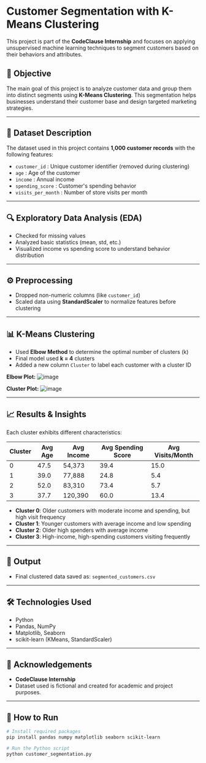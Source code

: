 # Customer Segmentation with K-Means Clustering

This project is part of the **CodeClause Internship** and focuses on applying unsupervised machine learning techniques to segment customers based on their behaviors and attributes.

## 📌 Objective

The main goal of this project is to analyze customer data and group them into distinct segments using **K-Means Clustering**. This segmentation helps businesses understand their customer base and design targeted marketing strategies.

---

## 📁 Dataset Description

The dataset used in this project contains **1,000 customer records** with the following features:

- `customer_id` : Unique customer identifier (removed during clustering)
- `age` : Age of the customer
- `income` : Annual income
- `spending_score` : Customer's spending behavior
- `visits_per_month` : Number of store visits per month

---

## 🔍 Exploratory Data Analysis (EDA)

- Checked for missing values
- Analyzed basic statistics (mean, std, etc.)
- Visualized income vs spending score to understand behavior distribution

---

## ⚙️ Preprocessing

- Dropped non-numeric columns (like `customer_id`)
- Scaled data using **StandardScaler** to normalize features before clustering

---

## 📊 K-Means Clustering

- Used **Elbow Method** to determine the optimal number of clusters (k)
- Final model used **k = 4** clusters
- Added a new column `Cluster` to label each customer with a cluster ID

**Elbow Plot:**
![image](https://github.com/user-attachments/assets/368f5acd-7782-4dfc-821b-f772125e3bc2)


**Cluster Plot:**
![image](https://github.com/user-attachments/assets/0f7dbe5c-4def-4160-91da-685e6bd4e2d3)


---

## 📈 Results & Insights

Each cluster exhibits different characteristics:

| Cluster | Avg Age | Avg Income | Avg Spending Score | Avg Visits/Month |
|---------|---------|------------|--------------------|------------------|
|   0     | 47.5    | 54,373     | 39.4               | 15.0             |
|   1     | 39.0    | 77,888     | 24.8               | 5.4              |
|   2     | 52.0    | 83,310     | 73.4               | 5.7              |
|   3     | 37.7    | 120,390    | 60.0               | 13.4             |

- **Cluster 0**: Older customers with moderate income and spending, but high visit frequency
- **Cluster 1**: Younger customers with average income and low spending
- **Cluster 2**: Older high spenders with average income
- **Cluster 3**: High-income, high-spending customers visiting frequently

---

## 📁 Output

- Final clustered data saved as: `segmented_customers.csv`

---

## 🛠️ Technologies Used

- Python
- Pandas, NumPy
- Matplotlib, Seaborn
- scikit-learn (KMeans, StandardScaler)

---

## 🤝 Acknowledgements

- **CodeClause Internship**
- Dataset used is fictional and created for academic and project purposes.

---

## 📎 How to Run

```bash
# Install required packages
pip install pandas numpy matplotlib seaborn scikit-learn

# Run the Python script
python customer_segmentation.py
